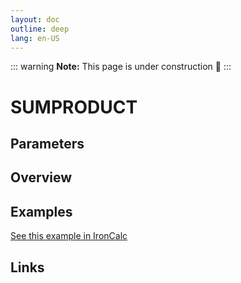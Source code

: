 ```yaml
---
layout: doc
outline: deep
lang: en-US
---
```


::: warning
**Note:** This page is under construction 🚧
:::

# SUMPRODUCT

## Parameters

## Overview

## Examples

[See this example in IronCalc](https://app.ironcalc.com/?filename=sumproduct)

## Links